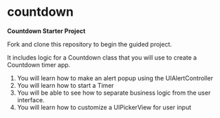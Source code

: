 # countdown

**Countdown Starter Project**

Fork and clone this repository to begin the guided project.

It includes logic for a Countdown class that you will use to create a Countdown timer app.

1. You will learn how to make an alert popup using the UIAlertController
2. You will learn how to start a Timer
3. You will be able to see how to separate business logic from the user interface.
4. You will learn how to customize a UIPickerView for user input
